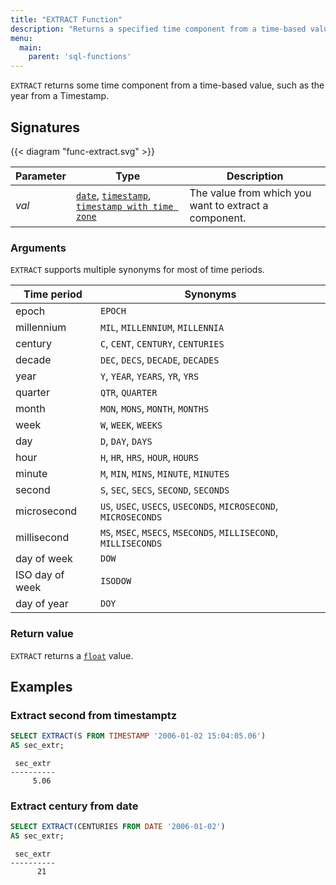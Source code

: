 ```yaml
---
title: "EXTRACT Function"
description: "Returns a specified time component from a time-based value"
menu:
  main:
    parent: 'sql-functions'
---
```


`EXTRACT` returns some time component from a time-based value, such as the year from a Timestamp.

## Signatures

{{< diagram "func-extract.svg" >}}

Parameter | Type | Description
----------|------|------------
_val_ | [`date`](../../types/date), [`timestamp`](../../types/timestamp), [`timestamp with time zone`](../../types/timestamptz) | The value from which you want to extract a component.

### Arguments

`EXTRACT` supports multiple synonyms for most of time periods.

Time period | Synonyms
------------|---------
epoch | `EPOCH`
millennium   | `MIL`, `MILLENNIUM`, `MILLENNIA`
century | `C`, `CENT`, `CENTURY`, `CENTURIES`
decade  |  `DEC`, `DECS`, `DECADE`, `DECADES`
 year | `Y`, `YEAR`, `YEARS`, `YR`, `YRS`
 quarter  | `QTR`, `QUARTER`
 month | `MON`, `MONS`, `MONTH`, `MONTHS`
 week | `W`, `WEEK`, `WEEKS`
 day  | `D`, `DAY`, `DAYS`
 hour   |`H`, `HR`, `HRS`, `HOUR`, `HOURS`
 minute | `M`, `MIN`, `MINS`, `MINUTE`, `MINUTES`
 second | `S`, `SEC`, `SECS`, `SECOND`, `SECONDS`
 microsecond  | `US`, `USEC`, `USECS`, `USECONDS`, `MICROSECOND`, `MICROSECONDS`
 millisecond | `MS`, `MSEC`, `MSECS`, `MSECONDS`, `MILLISECOND`, `MILLISECONDS`
 day of week |`DOW`
 ISO day of week | `ISODOW`
 day of year | `DOY`

### Return value

`EXTRACT` returns a [`float`](../../types/float) value.

## Examples

### Extract second from timestamptz

```sql
SELECT EXTRACT(S FROM TIMESTAMP '2006-01-02 15:04:05.06')
AS sec_extr;
```
```nofmt
 sec_extr
----------
     5.06
```

### Extract century from date

```sql
SELECT EXTRACT(CENTURIES FROM DATE '2006-01-02')
AS sec_extr;
```
```nofmt
 sec_extr
----------
      21
```

